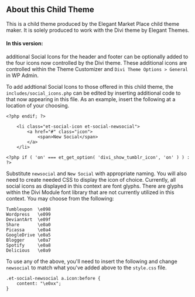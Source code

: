 ## About this Child Theme
This is a child theme produced by the Elegant Market Place child theme maker. It is solely produced to work with the Divi theme by Elegant Themes.

#### In this version:

additional Social Icons for the header and footer can be optionally added to the four icons now controlled by the Divi theme. These additional icons are controlled within the Theme Customizer and `Divi Theme Options > General` in WP Admin.

To add addtional Social Icons to those offered in this child theme, the `includes/social_icons.php` can be edited by inserting additional code to that now appearing in this file. As an example, insert the following at a location of your choosing.

```
<?php endif; ?>

	<li class="et-social-icon et-social-newsocial">
		<a href="#" class="icon">
			<span>New Social</span>
		</a>
	</li>

<?php if ( 'on' === et_get_option( 'divi_show_tumblr_icon', 'on' ) ) : ?>
```

Substitute `newsocial` and `New Social` with appropriate naming. You will also need to create needed CSS to display the icon of choice. Currently, all social icons as displayed in this context are font glyphs. There are glyphs within the Divi Module font library that are not currently utilized in this context. You may choose from the following:

```
Tumbleupon	\e098
Wordpress	\e099
DeviantArt	\e09f
Share		\e0a0
Picassa		\e0a4
GoogleDrive	\e0a5
Blogger		\e0a7
Spotify		\e0a8
Delicious	\e0a9
```

To use any of the above, you'll need to insert the following and change `newsocial` to match what you've added above to the `style.css` file.
```
.et-social-newsocial a.icon:before {
	content: "\e0xx";
}
```